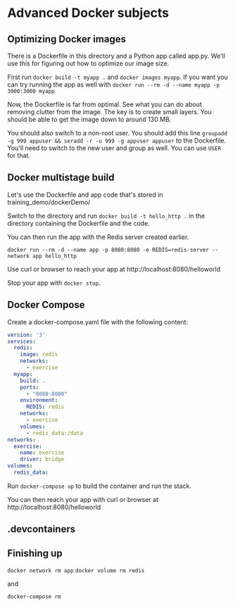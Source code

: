 # Advanced Docker subjects

## Optimizing Docker images

There is a Dockerfile in this directory and a Python app called app.py. We'll use this for figuring out how to optimize our image size.

First run `docker build -t myapp .` and `docker images myapp`. If you want you can try running the app as well with `docker run --rm -d --name myapp -p 3000:3000 myapp`

Now, the Dockerfile is far from optimal. See what you can do about removing clutter from the image. The key is to create small layers. You should be able to get the image down to around 130 MB.

You should also switch to a non-root user. You should add this line `groupadd -g 999 appuser && seradd -r -u 999 -g appuser appuser` to the Dockerfile. You'll need to switch to the new user and group as well. You can use `USER` for that.

## Docker multistage build

Let's use the Dockerfile and app code that's stored in training_demo/dockerDemo/

Switch to the directory and run `docker build -t hello_http .` in the directory containing the Dockerfile and the code.

You can then run the app with the Redis server created earlier.

`docker run --rm -d --name app -p 8080:8080 -e REDIS=redis-server --network app hello_http`

Use curl or browser to reach your app at http://localhost:8080/helloworld

Stop your app with `docker stop`.

## Docker Compose

Create a docker-compose.yaml file with the following content:

```yaml
version: '3'
services:
  redis:
    image: redis
    networks:
      - exercise
  myapp:
    build: .
    ports:
      - "8080:8080"
    environment:
      REDIS: redis
    networks:
      - exercise
    volumes:
      - redis_data:/data
networks:
  exercise:
    name: exercise
    driver: bridge
volumes:
  redis_data:
```

Run `docker-compose up` to build the container and run the stack.

You can then reach your app with curl or browser at http://localhost:8080/helloworld

## .devcontainers

## Finishing up

`docker network rm app`
`docker volume rm redis`

and

`docker-compose rm`